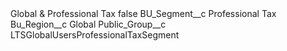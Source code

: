 <?xml version="1.0" encoding="UTF-8"?>
<CustomMetadata xmlns="http://soap.sforce.com/2006/04/metadata" xmlns:xsi="http://www.w3.org/2001/XMLSchema-instance" xmlns:xsd="http://www.w3.org/2001/XMLSchema">
    <label>Global &amp; Professional Tax</label>
    <protected>false</protected>
    <values>
        <field>BU_Segment__c</field>
        <value xsi:type="xsd:string">Professional Tax</value>
    </values>
    <values>
        <field>Bu_Region__c</field>
        <value xsi:type="xsd:string">Global</value>
    </values>
    <values>
        <field>Public_Group__c</field>
        <value xsi:type="xsd:string">LTSGlobalUsersProfessionalTaxSegment</value>
    </values>
</CustomMetadata>
